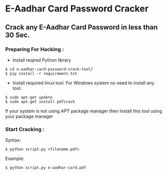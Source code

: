 # E-Aadhar Card Password Cracker
## Crack any E-Aadhar Card Password in less than 30 Sec.

### Preparing For Hacking :
- Install reqired Python library
```shell
$ cd e-aadhar-card-password-crack-tool/
$ pip install -r requirement.txt
```
- Install required linux tool. For Windows system no need to install any tool.
``` shell
$ sudo apt-get update
$ sudo apt-get install pdfcrack
```
If your system is not using APT package manager then install this tool using your package manager
   
### Start Cracking :
Syntax:
```shell
$ python script.py <filename.pdf>
```
Example:
```shell
$ python script.py e-aadhar-card.pdf
```
